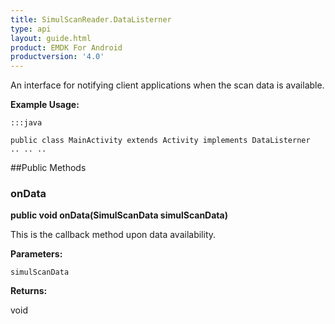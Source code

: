 ```yaml
---
title: SimulScanReader.DataListerner
type: api
layout: guide.html
product: EMDK For Android
productversion: '4.0'
---
```



An interface for notifying client applications when the scan data is
 available.
 
 

**Example Usage:**
	
	:::java
	
	public class MainActivity extends Activity implements DataListerner
	.. .. ..
	
	


##Public Methods

### onData

**public void onData(SimulScanData simulScanData)**

This is the callback method upon data availability.

**Parameters:**

`simulScanData`

**Returns:**

void












